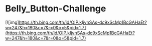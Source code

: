 # Belly_Button-Challenge
[![img]https://th.bing.com/th/id/OIP.kIjvnSAs-dc9xScMp1BcGAHaEt?w=247&h=180&c=7&r=0&o=5&pid=1.7](https://th.bing.com/th/id/OIP.kIjvnSAs-dc9xScMp1BcGAHaEt?w=247&h=180&c=7&r=0&o=5&pid=1.7)
